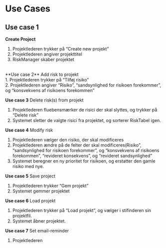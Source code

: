 # Use Cases

## Use case 1 
**Create Project** 

1. Projektlederen trykker på “Create new projekt”<br/>
2. Projektlederen angiver projekttitel<br/>
3. RiskManager skaber projektet<br/>
<br/>
**Use case 2**
Add risk to projekt<br/>
1. Projektlederen trykker på “Tilføj risiko” <br/>
2. Projektlederen angiver “Risiko”, “sandsynlighed for risikoen forekommer”, og “konsvekvens af risikoens forekommen”<br/>

**Use case 3**
Delete risk(s) from projekt<br/>
1. Projektlederen fluebensmærker de risici der skal slyttes, og trykker på “Delete risk”<br/>
2. Systemet sletter de valgte risici fra projektet, og sorterer RiskTabel igen.<br/>


**Use case 4**
Modify risk<br/>
1. Projektlederen vælger den risiko, der skal modificeres<br/>
2. Projektlederen ændre på de felter der skal modificeres(Risiko”, “sandsynlighed for risikoen forekommer”, og “konsvekvens af risikoens forekommen”, “revideret konsekvens”, og “revideret sandsynlighed”<br/>
3. Systemet beregner en ny prioritet for risikoen, og erstatter den gamle risiko med nye.<br/>

**Use case 5**
Save project<br/>
1. Projektlederen trykker “Gem projekt”<br/>
2. Systemet gemmer projektet<br/>

**Use case 6**
Load projekt<br/>
1. Projektlederen trykker på “Load projekt”, og vælger i stifinderen sin projektfil.<br/>
2. Systemet åbner projektet.<br/>

**Use case 7**
Set email-reminder<br/>
1. Projektlederen<br/>
